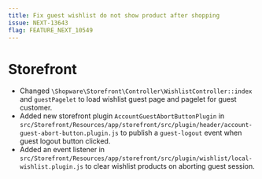 ```yaml
---
title: Fix guest wishlist do not show product after shopping
issue: NEXT-13643
flag: FEATURE_NEXT_10549
---
```

# Storefront
* Changed `\Shopware\Storefront\Controller\WishlistController::index` and `guestPagelet` to load wishlist guest page and pagelet for guest customer.
* Added new storefront plugin `AccountGuestAbortButtonPlugin` in `src/Storefront/Resources/app/storefront/src/plugin/header/account-guest-abort-button.plugin.js` to publish a `guest-logout` event when guest logout button clicked.
* Added an event listener in `src/Storefront/Resources/app/storefront/src/plugin/wishlist/local-wishlist.plugin.js` to clear wishlist products on aborting guest session.


